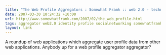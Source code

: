 ```yaml
---
title: "The Web Profile Aggregators : Somewhat Frank :: web 2.0 - technology - life :: blog by Frank Gruber"
date: 2007-03-30 10:24:32 +10:00
url: http://www.somewhatfrank.com/2007/02/the_web_profile.html
tags: aggregator web2.0 identity profile socialnetworking somewhatfrank
layout: link
---
```

A roundup of web applications which aggregate user profile data from other web applications. Anybody up for a web profile aggregator aggregator?
